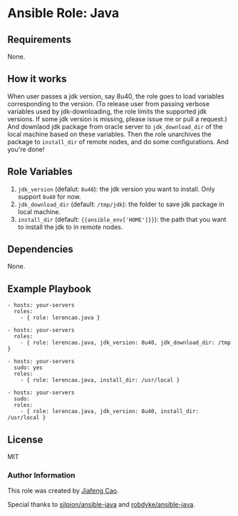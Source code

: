 # Ansible Role: Java

## Requirements

None.

## How it works

When user passes a jdk version, say 8u40, the role goes to load variables corresponding to the version.
(To release user from passing verbose variables used by jdk-downloading, the role limits the supported jdk versions.
If some jdk version is missing, please issue me or pull a request.)
And downlaod jdk package from oracle server to `jdk_download_dir` of the local machine based on these variables.
Then the role unarchives the package to `install_dir` of remote nodes, and do some configurations.
And you're done!

## Role Variables

1. `jdk_version` (defalut: `8u40`): the jdk version you want to install. Only support `8u40` for now.
2. `jdk_download_dir` (default: `/tmp/jdk`): the folder to save jdk package in local machine.
3. `install_dir` (default: `{{ansible_env['HOME']}}`): the path that you want to install the jdk to in remote nodes.

## Dependencies

None.

## Example Playbook

    - hosts: your-servers
      roles:
        - { role: lerencao.java }

    - hosts: your-servers
      roles:
        - { role: lerencao.java, jdk_version: 8u40, jdk_download_dir: /tmp }

    - hosts: your-servers
      sudo: yes
      roles:
        - { role: lerencao.java, install_dir: /usr/local }

    - hosts: your-servers
      sudo:
      roles:
        - { role: lerencao.java, jdk_version: 8u40, install_dir: /usr/local }

## License

MIT

### Author Information

This role was created by [Jiafeng Cao](https://github.com/lerencao).

Special thanks to [silpion/ansible-java](https://github.com/silpion/ansible-java) and [robdyke/ansible-java](https://github.com/robdyke/ansible-java).

